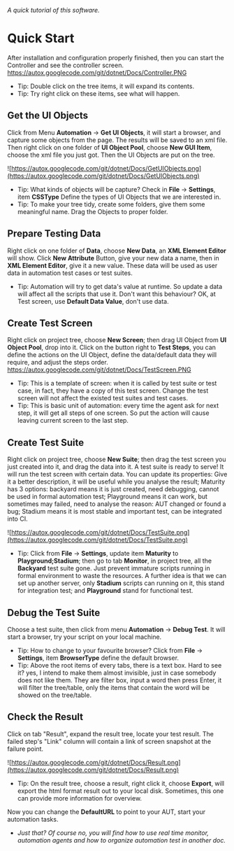 _A quick tutorial of this software._

# Quick Start #
After installation and configuration properly finished, then you can start the Controller and see the controller screen.
https://autox.googlecode.com/git/dotnet/Docs/Controller.PNG
  * Tip: Double click on the tree items, it will expand its contents.
  * Tip: Try right click on these items, see what will happen.

## Get the UI Objects ##
Click from Menu **Automation** -> **Get UI Objects**, it will start a browser, and capture some objects from the page. The results will be saved to an xml file. Then right click on one folder of **UI Object Pool**, choose **New GUI Item**, choose the xml file you just got. Then the UI Objects are put on the tree.

![https://autox.googlecode.com/git/dotnet/Docs/GetUIObjects.png](https://autox.googlecode.com/git/dotnet/Docs/GetUIObjects.png)

  * Tip: What kinds of objects will be capture? Check in **File** -> **Settings**, item **CSSType** Define the types of UI Objects that we are interested in.
  * Tip: To make your tree tidy, create some folders, give them some meaningful name. Drag the Objects to proper folder.

## Prepare Testing Data ##
Right click on one folder of **Data**, choose **New Data**, an **XML Element Editor** will show. Click **New Attribute** Button, give your new data a name, then in **XML Element Editor**, give it a new value. These data will be used as user data in automation test cases or test suites.
  * Tip: Automation will try to get data's value at runtime. So update a data will affect all the scripts that use it. Don't want this behaviour? OK, at Test screen, use **Default Data Value**, don't use data.

## Create Test Screen ##
Right click on project tree, choose **New Screen**; then drag UI Object from **UI Object Pool**, drop into it. Click on the button right to **Test Steps**, you can define the actions on the UI Object, define the data/default data they will require, and adjust the steps order.
https://autox.googlecode.com/git/dotnet/Docs/TestScreen.PNG
  * Tip: This is a template of screen: when it is called by test suite or test case, in fact, they have a copy of this test screen. Change the test screen will not affect the existed test suites and test cases.
  * Tip: This is basic unit of automation: every time the agent ask for next step, it will get all steps of one screen. So put the action will cause leaving current screen to the last step.

## Create Test Suite ##
Right click on project tree, choose **New Suite**; then drag the test screen you just created into it, and drag the data into it. A test suite is ready to serve! It will run the test screen with certain data. You can update its properties: Give it a better description, it will be useful while you analyse the result; Maturity has 3 options: backyard means it is just created, need debugging, cannot be used in formal automation test; Playground means it can work, but sometimes may failed, need to analyse the reason: AUT changed or found a bug; Stadium means it is most stable and important test, can be integrated into CI.

![https://autox.googlecode.com/git/dotnet/Docs/TestSuite.png](https://autox.googlecode.com/git/dotnet/Docs/TestSuite.png)

  * Tip: Click from **File** -> **Settings**, update item **Maturity** to **Playground;Stadium**; then go to tab **Monitor**, in project tree, all the **Backyard** test suite gone. Just prevent immature scripts running in formal environment to waste the resources. A further idea is that we can set up another server, only **Stadium** scripts can running on it, this stand for integration test; and **Playground** stand for functional test.

## Debug the Test Suite ##
Choose a test suite, then click from menu **Automation** -> **Debug Test**. It will start a browser, try your script on your local machine.
  * Tip: How to change to your favourite browser? Click from **File** -> **Settings**, item **BrowserType** define the default browser.
  * Tip: Above the root items of every tabs, there is a text box. Hard to see it? yes, I intend to make them almost invisible, just in case somebody does not like them. They are filter box, input a word then press Enter, it will filter the tree/table, only the items that contain the word will be showed on the tree/table.

## Check the Result ##
Click on tab "Result", expand the result tree, locate your test result. The failed step's "Link" column will contain a link of screen snapshot at the failure point.

![https://autox.googlecode.com/git/dotnet/Docs/Result.png](https://autox.googlecode.com/git/dotnet/Docs/Result.png)

  * Tip: On the result tree, choose a result, right click it, choose **Export**, will export the html format result out to your local disk. Sometimes, this one can provide more information for overview.

Now you can change the **DefaultURL** to point to your AUT, start your automation tasks.
  * _Just that? Of course no, you will find how to use real time monitor, automation agents and how to organize automation test in another doc._